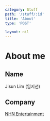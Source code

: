 ```yaml
---
category: Stuff
path: '/stuff/:id'
title: 'About'
type: 'POST'

layout: nil
---
```


# About me

## Name
Jisun Lim (임지선)

## Company
[NHN Entertainment](https://www.nhnent.com/)
